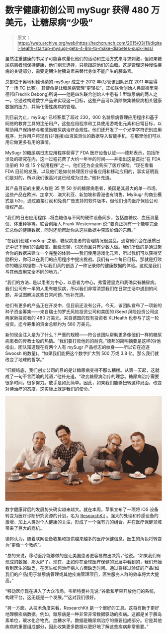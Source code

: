 # 数字健康初创公司 mySugr 获得 480 万美元，让糖尿病“少吸”

> 原文：<https://web.archive.org/web/https://techcrunch.com/2015/03/11/digital-health-startup-mysugr-gets-4-8m-to-make-diabetes-suck-less/>

虽然注重健康的书呆子可能喜欢量化他们的活动和生活方式来寻求刺激，但如果糖尿病患者想保持健康，他们别无选择，只能跟踪他们的血糖。这是管理这种慢性疾病的关键部分，需要定期注射胰岛素来替代身体不能产生的胰岛素。

总部位于奥地利维也纳的 mySugr 成立于 2012 年(尽管该团队还在 2011 年赢得了一场 TC 比赛)，其使命是让糖尿病管理“更轻松”，正如联合创始人弗雷德里克·德邦(Fredrik Debong)所说——他是四名联合创始人中患有 1 型糖尿病的两人之一。它通过构建数字产品来实现这一目标，这些产品可以消除聚集糖尿病相关健康数据的压力，并简化慢性疾病的管理。

到目前为止，mySugr 已经积累了超过 230，000 名糖尿病管理应用程序和基于网络的教育工具的注册用户，这些应用程序和工具使用游戏化元素和日常目标，以帮助用户保持参与和激励糖尿病治疗合规性。他们还开发了一个光学字符识别应用程序，允许用户将现有(非连接)血液监测仪的数据导入智能手机，在那里他们可以用它做更多有用的事情。

MySugr 的糖尿病日志应用程序获得了 FDA 医疗设备认证——德邦表示，包括所涉及的研究在内，这一过程花费了大约一年半的时间——并指出这是首批“在 FDA 注册的 10 或 15 个应用程序”之一。他们还为企业购买了医疗保险。“现在看看 FDA 目前的发展，以及他们是如何处理医疗设备应用和移动应用的，事实证明我们是对的，所以我们很高兴这已经成为过去，”他补充道。

其产品目前的主要人群是 35 至 50 岁的糖尿病患者，美国是其最大的单一市场。这些产品在欧洲、加拿大、澳大利亚、新加坡和香港也有销售。MySugr 的商业模式是 b2c，通过直接订阅和免费广告支持的软件版本，但他们也向医疗保险公司授权产品。

“我们的日志应用程序…将血糖值与不同的硬件设备同步，包括血糖仪、血压测量仪、体重秤等等。联合创始人 Frank Westermann 说:“要真正拥有一个能够完全汇总你的健康数据，同时还能帮助你从这些数据中获取价值的东西。”

“在我们创建 mySugr 之前，糖尿病患者的管理情况很混乱。通常他们会在纸质日记中记下他们的血糖值。超级无聊，讨厌而且只有少数人做。我们所做的是通过聚合你的数据来建立一个完整的体验——我们使用游戏化元素，所以我们可以获得奖励积分，你可以在我们的应用程序中提出挑战。我们有一个每日目标，那就是打败你的糖尿病怪物…所以我们真的创造了一种记录你的健康数据的体验。这就是我们与其他应用完全不同的地方。”

“我们的方法…是以患者为中心，以患者为中心。弗雷德里克和我确实有糖尿病。我们公司有一半的人患有糖尿病，所以我们非常清楚我们在日常生活中遇到的问题，并试图解决这些日常问题，”他补充道。

他们有更多的产品正在开发中，但目前还没有公开。今天，该团队宣布了一项新的种子资金筹集——来自瑞士的罗氏风险投资公司和美国的 iSeed 风险投资公司这两家新投资者的 480 万美元。来自德国的现有投资者 XLHealth 也参与了这一轮投资。迄今筹集的资金总额约为 580 万美元。

新的现金注入是为了什么？严重的规模——符合该团队帮助更多像他们一样的糖尿病患者的传教士般的热情。“我们要打败他妈的耐克，”德邦的简明摘要是这样的(他指出，团队知道现在有两个人有 mySugr 产品标志的纹身——所以它在追逐 Swoosh 的数量)。“如果我们能把这个数字扩大到 500 万或 3.8 亿，那么我们就改变了地球的哲学。”

“归根结底，我们创立公司的目的是让糖尿病变得不那么糟糕。从第一天起，这就成了一句不言而喻的咒语，”他补充道。“改变糖尿病治疗的理念。糖尿病治疗需要很多时间，很多努力。放手是如此简单。因此，如果我们能够扭转这种局面，改变对待治疗的态度，这实际上就是我们的使命。”

![mySugr founders](img/8a3b4e5764cb78d52354ab0e0aaae1ed.png)

数字健康背后的发展势头确实越来越大。就在本周，苹果宣布了一项将 iOS 设备转变为医疗诊断研究资源的计划，名为 [ResearchKit](https://web.archive.org/web/20230326113436/https://techcrunch.com/2015/03/09/apple-introduces-researchkit-turning-iphones-into-medical-diagnostic-devices/) 。强大的处理和传感设备的激增，加上人类对个人健康的关注，形成了一个强有力的组合，并在医疗保健领域带来了巨大的商机。

德邦认为，随着联网设备收集和提供越来越多的医疗保健信息，医生的角色将转变为“更像一个教练”。

“总的来说，移动医疗能够做的是让美国患者更容易做出决策，”他说。“如果我们有现成的数据，那太好了。现在，正如你在全球医疗保健的发展中看到的，我们开始看到医生的缺乏，在医生如何治疗病人方面缺乏时间。通过将经过验证的产品(如我们的产品)用于糖尿病管理或其他疾病管理项目，医生服务人群的效率将大大提高。”

“移动医疗现在进入了大众市场。韦斯特曼补充说:“谷歌和苹果开放他们的系统，构建平台，这无疑是一个发展。”“这对我们很好。

“另一方面，从技术角度来看，ResearchKit 是一个很好的工具。这将有助于更好地理解疾病数据。例如，糖尿病是一种非常非常数据驱动的疾病。这都是关于胰岛素单位，碳水化合物克，血糖水平。数据是糖尿病治疗的重要组成部分。它是其他疾病的重要组成部分，因此收集更多数据以更好地了解这些疾病非常重要。”